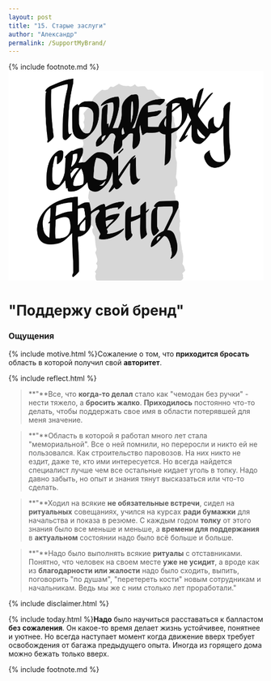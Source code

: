 ```yaml
---
layout: post
title: "15. Старые заслуги"
author: "Александр"
permalink: /SupportMyBrand/
---
```

{% include footnote.md %}
<a href="cards"/>!["Поддержу свой бренд"](/_img/15.svg)</a>
# "Поддержу свой бренд"

### Ощущения
{% include motive.html %}Сожаление о том, что **приходится бросать** область в которой получил свой **авторитет**.

{% include reflect.html %}
>**"**Все, что **когда-то делал** стало как "чемодан без ручки" - нести тяжело, а **бросить жалко**. **Приходилось** постоянно что-то делать, чтобы поддержать свое имя в области потерявшей для меня значение.

>**"**Область в которой я работал много лет стала "мемориальной". Все о ней помнили, но переросли и никто ей не пользовался. Как строительство паровозов. На них никто не ездит, даже те, кто ими интересуется. Но всегда найдется специалист лучше чем все остальные кидает уголь в топку. Надо давно забыть, но опыт и знания тянут высказаться или что-то сделать.

>**"**Ходил на всякие **не обязательные встречи**, сидел на **ритуальных** совещаниях, учился на курсах **ради бумажки** для начальства и показа в резюме. С каждым годом **толку** от этого знания было все меньше и меньше, а **времени для поддержания** в **актуальном** состоянии надо было всё больше и больше. 

>**"**Надо было выполнять всякие **ритуалы** с отставниками. Понятно, что человек на своем месте **уже не усидит**, а вроде как из **благодарности или жалости** надо было сходить, выпить, поговорить "по душам", "перетереть кости" новым сотрудникам и начальникам. Ведь мы же с ним столько лет проработали." 

{% include disclaimer.html %}

{% include today.html %}**Надо** было научиться расставаться к балластом **без сожаления**. Он какое-то время делает жизнь устойчивее, понятнее и уютнее. Но всегда наступает момент когда движение вверх требует освобождения от багажа предыдущего опыта. Иногда из горящего дома можно бежать только вверх. 

{% include footnote.md %}

